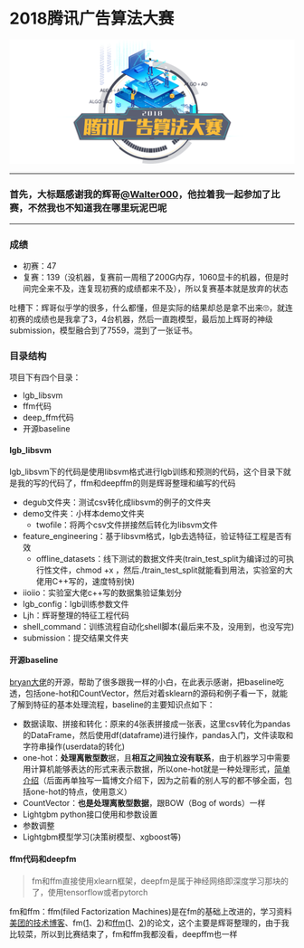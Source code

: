 
# 2018腾讯广告算法大赛

![](./assets/banner.png)


*******

### 首先，大标题感谢我的辉哥[@Walter000](https://github.com/Walter000)，他拉着我一起参加了比赛，不然我也不知道我在哪里玩泥巴呢
********

### 成绩
* 初赛：47
* 复赛：139（没机器，复赛前一周租了200G内存，1060显卡的机器，但是时间完全来不及，连复现初赛的成绩都来不及），所以复赛基本就是放弃的状态

吐槽下：辉哥似乎学的很多，什么都懂，但是实际的结果却总是拿不出来🙄，就连初赛的成绩也是我拿了3，4台机器，然后一直跑模型，最后加上辉哥的神级submission，模型融合到了7559，混到了一张证书。


### 目录结构
项目下有四个目录：

* lgb_libsvm
* ffm代码
* deep_ffm代码
* 开源baseline

#### lgb_libsvm
lgb_libsvm下的代码是使用libsvm格式进行lgb训练和预测的代码，这个目录下就是我的写的代码了，ffm和deepffm的则是辉哥整理和编写的代码
	
* degub文件夹：测试csv转化成libsvm的例子的文件夹
* demo文件夹：小样本demo文件夹
	* twofile：将两个csv文件拼接然后转化为libsvm文件
* feature_engineering：基于libsvm格式，lgb去选特征，验证特征工程是否有效
	* offline_datasets：线下测试的数据文件夹(train_test_split为编译过的可执行性文件，chmod +x ，然后./train_test_split就能看到用法，实验室的大佬用C++写的，速度特别快)
* iioiio：实验室大佬c++写的数据集验证集划分
* lgb_config：lgb训练参数文件
* Ljh：辉哥整理的特征工程代码
* shell_command：训练流程自动化shell脚本(最后来不及，没用到，也没写完)
* submission：提交结果文件夹

#### 开源baseline
[bryan大佬](https://blog.csdn.net/Bryan__/article/details/79623239)的开源，帮助了很多跟我一样的小白，在此表示感谢，把baseline吃透，包括one-hot和CountVector，然后对着sklearn的源码和例子看一下，就能了解到特征的基本处理流程，baseline的主要知识点如下：


* 数据读取、拼接和转化：原来的4张表拼接成一张表，这里csv转化为pandas的DataFrame，然后使用df(dataframe)进行操作，pandas入门，文件读取和字符串操作(userdata的转化)
* one-hot：**处理离散型数**据，且**相互之间独立没有联系**，由于机器学习中需要用计算机能够表达的形式来表示数据，所以one-hot就是一种处理形式，[简单介绍](https://www.cnblogs.com/lzh-cnblogs/p/3764749.html)（后面再单独写一篇博文介绍下，因为之前看的别人写的都不够全面，包括one-hot的特点，使用意义）
* CountVector：**也是处理离散型数据**，跟BOW（Bog of words）一样
* Lightgbm python接口使用和参数设置
* 参数调整
* Lightgbm模型学习(决策树模型、xgboost等)


#### ffm代码和deepfm
> fm和ffm直接使用xlearn框架，deepfm是属于神经网络即深度学习那块的了，使用tensorflow或者pytorch 

fm和ffm：ffm(filed Factorization Machines)是在fm的基础上改进的，学习资料[美团的技术博客](https://tech.meituan.com/deep-understanding-of-ffm-principles-and-practices.html)、fm([1](http://www.jame-zhang.top/assets/algo/Factorization-Machines-with-libFM.pdf)、[2](http://www.jame-zhang.top/assets/algo/Factorization-Machines-Rendle2010.pdf))和[ffm]()([1](http://www.jame-zhang.top/assets/algo/deep-fm1804.04950.pdf)、[2](http://www.jame-zhang.top/assets/algo/deepFM1703.04247.pdf))的论文，这个主要是辉哥整理的，由于我比较菜，所以到比赛结束了，fm和ffm我都没看，deepffm也一样



